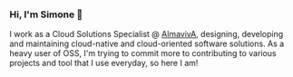 ### Hi, I'm Simone 👋
I work as a Cloud Solutions Specialist @ [AlmavivA](https://www.almaviva.it/en_GB), designing, developing and maintaining cloud-native and cloud-oriented software solutions.
As a heavy user of OSS, I'm trying to commit more to contributing to various projects and tool that I use everyday, so here I am!

<!--
**nataz77/nataz77** is a ✨ _special_ ✨ repository because its `README.md` (this file) appears on your GitHub profile.

Here are some ideas to get you started:

- 🔭 I’m currently working on ...
- 🌱 I’m currently learning ...
- 👯 I’m looking to collaborate on ...
- 🤔 I’m looking for help with ...
- 💬 Ask me about ...
- 📫 How to reach me: ...
- 😄 Pronouns: ...
- ⚡ Fun fact: ...
-->
